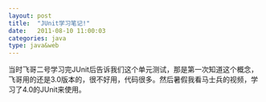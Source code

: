 ```yaml
---
layout: post
title:  "JUnit学习笔记!"
date:   2011-08-10 11:00:03
categories: java
type: java&web
---
```


当时飞哥二号学习完JUnit后告诉我们这个单元测试，那是第一次知道这个概念，飞哥用的还是3.0版本的，很不好用，代码很多。然后暑假我看马士兵的视频，学习了4.0的JUnit来使用。